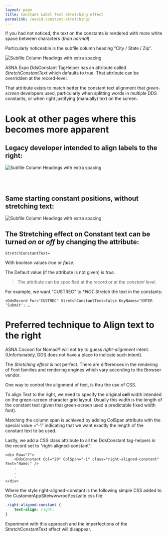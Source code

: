 ```yaml
---
layout: page
title: Constant Label Text Stretching effect
permalink: /avoid-constant-stretching/
---
```

If you had not noticed, the text on the constants is rendered with more white space between characters (*than normal*).

Particularly noticeable is the subfile column heading “City / State / Zip”.

![Subfile Column Headings with extra spacing](/images/out-of-box-page-one.png)


ASNA Expo DdsConstant TagHelper has an attribute called *StretchConstantText* which defaults to true. That attribute can be overridden at the record-level.

That attribute exists to match better the constant text alignment that *green-screen* developers used, particularly when splitting words in multiple DDS constants, or when right justifying (manually) text on the screen.

# Look at other pages where this becomes more apparent

## Legacy developer intended to align labels to the right:

![Subfile Column Headings with extra spacing](/images/stretch-original-intention.png)

<br>
<br>

## Same starting constant positions, without stretching text:

![Subfile Column Headings with extra spacing](/images/stretch-off.png)

## The Stretching effect on Constant text can be turned *on* or *off* by changing the attribute:

~~~
StretchConstantText=
~~~

With boolean values *true* or *false*.

The Default value (if the attribute is not given) is *true*.

>The attribute can be specified at the *record* or at the *constant* level.

For example, we want "CUSTREC" to **NOT* Stretch the text in the constants:

~~~
<DdsRecord For="CUSTREC" StretchConstantText=false KeyNames="ENTER ‘Submit'; …
~~~


# Preferred technique to Align text to the right

ASNA Cocoon for Nomad&reg; will not try to guess *right-alignment* intent. (Unfortunately, DDS does not have a place to indicate such intent).

The *Stretching effect* is not perfect. There are differences in the rendering of Font families and rendering engines which vary according to the Browser vendor.

One way to control the alignment of text, is thru the use of CSS.

To align Text to the right, we need to specify the original **cell** width intended on the green-screen character grid layout. Usually this width is the length of the constant text (given that green-screen used a predictable fixed width font).

Matching the column span is achieved by adding ColSpan attribute with the special value =“-1” indicating that we want exactly the length of the constant text to be used.

Lastly, we add a CSS class attribute to all the DdsConstant tag-helpers in the record set to “right-aligned-constant”:

~~~
<div Row="7">
    <DdsConstant Col="20" ColSpan="-1" class="right-aligned-constant" Text="Name:" />
    .
    .
    .
</div>
~~~

Where the style right-aligned-constant is the following simple CSS added to the CustomerAppSite\wwwroot\css\site.css file:

```css
.right-aligned-constant {
    text-align: right;
}
```

Experiment with this approach and the imperfections of the StretchConstantText effect will disappear.
